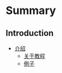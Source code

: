 # Summary

## Introduction
  * [介绍](introduction.md)
    * [关于教程](about-this-guide.md)
    * [例子](example.md)


